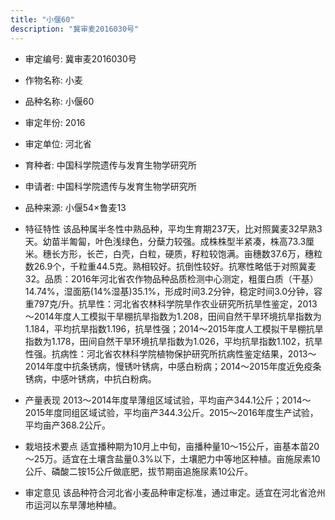 ```yaml
---
title: "小偃60"
description: "冀审麦2016030号"
---
```

* 审定编号:  冀审麦2016030号

*  作物名称:  小麦

*  品种名称:  小偃60

*  审定年份:  2016

*  审定单位:  河北省

* 育种者:  中国科学院遗传与发育生物学研究所

*  申请者:  中国科学院遗传与发育生物学研究所

*  品种来源:  小偃54×鲁麦13

*  特征特性
该品种属半冬性中熟品种，平均生育期237天，比对照冀麦32早熟3天。幼苗半匍匐，叶色浅绿色，分蘖力较强。成株株型半紧凑，株高73.3厘米。穗长方形，长芒，白壳，白粒，硬质，籽粒较饱满。亩穗数37.6万，穗粒数26.9个，千粒重44.5克。熟相较好。抗倒性较好。抗寒性略低于对照冀麦32。品质：2016年河北省农作物品种品质检测中心测定，粗蛋白质（干基）14.74%，湿面筋(14%湿基)35.1%，形成时间3.2分钟，稳定时间3.0分钟，容重797克/升。抗旱性：河北省农林科学院旱作农业研究所抗旱性鉴定，2013～2014年度人工模拟干旱棚抗旱指数为1.208，田间自然干旱环境抗旱指数为1.184，平均抗旱指数1.196，抗旱性强；2014～2015年度人工模拟干旱棚抗旱指数为1.178，田间自然干旱环境抗旱指数为1.026，平均抗旱指数1.102，抗旱性强。抗病性：河北省农林科学院植物保护研究所抗病性鉴定结果，2013～2014年度中抗条锈病，慢锈叶锈病，中感白粉病；2014～2015年度近免疫条锈病，中感叶锈病，中抗白粉病。

*  产量表现
2013～2014年度旱薄组区域试验，平均亩产344.1公斤；2014～2015年度同组区域试验，平均亩产344.3公斤。2015～2016年度生产试验，平均亩产368.2公斤。

*  栽培技术要点
适宜播种期为10月上中旬，亩播种量10～15公斤，亩基本苗20～25万。适宜在土壤含盐量0.3%以下，土壤肥力中等地区种植。亩施尿素10公斤、磷酸二铵15公斤做底肥，拔节期亩追施尿素10公斤。

*  审定意见
该品种符合河北省小麦品种审定标准，通过审定。适宜在河北省沧州市运河以东旱薄地种植。
